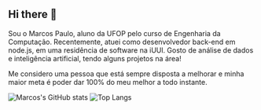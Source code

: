 ## Hi there 👋

Sou o Marcos Paulo, aluno da UFOP pelo curso de Engenharia da Computação. 
Recentemente, atuei como desenvolvedor back-end em node.js, em uma residência de software na iUUl.
Gosto de análise de dados e inteligência artificial, tendo alguns projetos na área!

Me considero uma pessoa que está sempre disposta a melhorar e minha maior meta é poder dar 100% do meu melhor a todo instante.


![Marcos's GitHub stats](https://github-readme-stats.vercel.app/api?username=emipe09&show_icons=true&theme=dracula)
![Top Langs](https://github-readme-stats.vercel.app/api/top-langs/?username=emipe09&langs_count=5&count_private=true&include_all_commits=true&theme=dracula&layout=compact)
